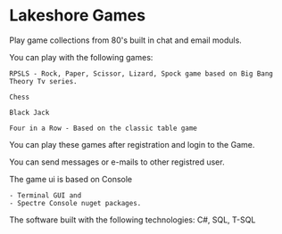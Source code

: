 # Lakeshore Games
Play game collections from 80's built in chat and email moduls.

You can play with the following games:

	RPSLS - Rock, Paper, Scissor, Lizard, Spock game based on Big Bang Theory Tv series.
	
	Chess
	
	Black Jack
	
	Four in a Row - Based on the classic table game

You can play these games after registration and login to the  Game.

You can send messages or e-mails to other registred user.

The game ui is based on Console 

	- Terminal GUI and
	- Spectre Console nuget packages.

The software built with the following technologies:
C#, SQL, T-SQL



